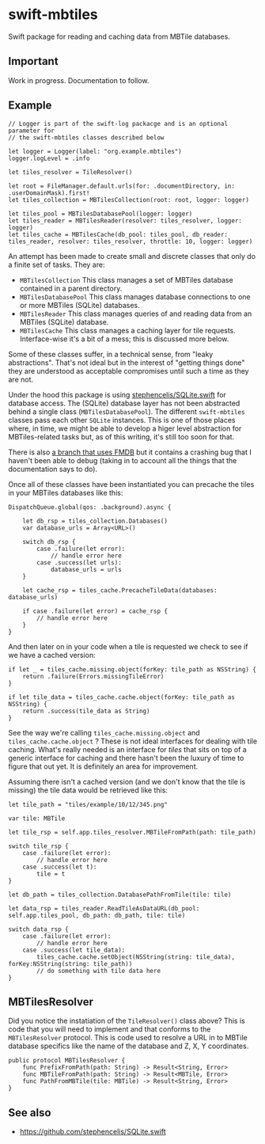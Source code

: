 # swift-mbtiles

Swift package for reading and caching data from MBTile databases.

## Important

Work in progress. Documentation to follow.

## Example

```
// Logger is part of the swift-log packacge and is an optional parameter for
// the swift-mbtiles classes described below

let logger = Logger(label: "org.example.mbtiles")
logger.logLevel = .info

let tiles_resolver = TileResolver()

let root = FileManager.default.urls(for: .documentDirectory, in: .userDomainMask).first!
let tiles_collection = MBTilesCollection(root: root, logger: logger)
        
let tiles_pool = MBTilesDatabasePool(logger: logger)
let tiles_reader = MBTilesReader(resolver: tiles_resolver, logger: logger)
let tiles_cache = MBTilesCache(db_pool: tiles_pool, db_reader: tiles_reader, resolver: tiles_resolver, throttle: 10, logger: logger)
```

An attempt has been made to create small and discrete classes that only do a finite set of tasks. They are:

* `MBTilesCollection` This class manages a set of MBTiles database contained in a parent directory.
* `MBTilesDatabasePool` This class manages database connections to one or more MBTiles (SQLite) databases.
* `MBTilesReader` This class manages queries of and reading data from an MBTiles (SQLite) database.
* `MBTilesCache` This class manages a caching layer for tile requests. Interface-wise it's a bit of a mess; this is discussed more below.

Some of these classes suffer, in a technical sense, from "leaky abstractions". That's not ideal but in the interest of "getting things done" they are understood as acceptable compromises until such a time as they are not.

Under the hood this package is using [stephencelis/SQLite.swift](https://github.com/stephencelis/SQLite.swift) for database access. The (SQLite) database layer has not been abstracted behind a single class (`MBTilesDatabasePool`). The different `swift-mbtiles` classes pass each other `SQLite` instances. This is one of those places where, in time, we might be able to develop a higer level abstraction for MBTiles-related tasks but, as of this writing, it's still too soon for that.

There is also [a branch that uses FMDB](https://github.com/sfomuseum/swift-mbtiles/tree/fmdb) but it contains a crashing bug that I haven't been able to debug (taking in to account all the things that the documentation says to do).

Once all of these classes have been instantiated you can precache the tiles in your MBTiles databases like this:

```
DispatchQueue.global(qos: .background).async {
                
	let db_rsp = tiles_collection.Databases()
	var database_urls = Array<URL>()
                
	switch db_rsp {
		case .failure(let error):
			// handle error here
		case .success(let urls):
			database_urls = urls
	}
                
	let cache_rsp = tiles_cache.PrecacheTileData(databases: database_urls)
                
	if case .failure(let error) = cache_rsp {
		// handle error here
	}
}	
```

And then later on in your code when a tile is requested we check to see if we have a cached version:

```
if let _ = tiles_cache.missing.object(forKey: tile_path as NSString) {
	return .failure(Errors.missingTileError)
}
		
if let tile_data = tiles_cache.cache.object(forKey: tile_path as NSString) {
	return .success(tile_data as String)
}
```

See the way we're calling `tiles_cache.missing.object` and `tiles_cache.cache.object` ? These is not ideal interfaces for dealing with tile caching. What's really needed is an interface for _tiles_ that sits on top of a generic interface for caching and there hasn't been the luxury of time to figure that out yet. It is definitely an area for improvement.

Assuming there isn't a cached version (and we don't know that the tile is missing) the tile data would be retrieved like this:

```
let tile_path = "tiles/example/10/12/345.png"

var tile: MBTile
			
let tile_rsp = self.app.tiles_resolver.MBTileFromPath(path: tile_path)
			
switch tile_rsp {
	case .failure(let error):
		// handle error here
	case .success(let t):
		tile = t
}
			
let db_path = tiles_collection.DatabasePathFromTile(tile: tile)
			
let data_rsp = tiles_reader.ReadTileAsDataURL(db_pool: self.app.tiles_pool, db_path: db_path, tile: tile)
			
switch data_rsp {
	case .failure(let error):
		// handle error here				
	case .success(let tile_data):
		tiles_cache.cache.setObject(NSString(string: tile_data), forKey:NSString(string: tile_path))
		// do something with tile data here
}
```


## MBTilesResolver

Did you notice the instatiation of the `TileResolver()` class above? This is code that you will need to implement and that conforms to the `MBTilesResolver` protocol. This is code used to resolve a URL in to MBTile database specifics like the name of the database and Z, X, Y coordinates.

```
public protocol MBTilesResolver {
    func PrefixFromPath(path: String) -> Result<String, Error>
    func MBTileFromPath(path: String) -> Result<MBTile, Error>
    func PathFromMBTile(tile: MBTile) -> Result<String, Error>
}
```

## See also

* https://github.com/stephencelis/SQLite.swift